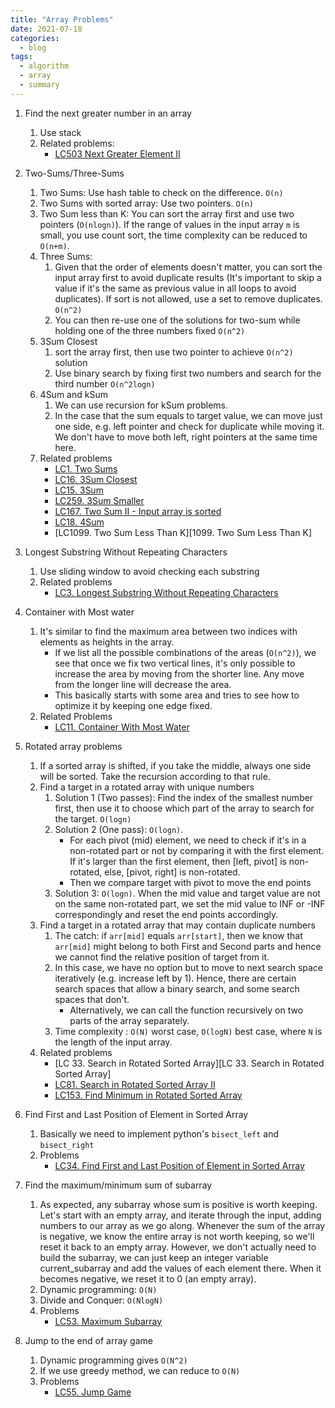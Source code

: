 ```yaml
---
title: "Array Problems"
date: 2021-07-18
categories:
  - blog
tags:
  - algorithm
  - array
  - summary
---
```


1. Find the next greater number in an array
    1. Use stack
    2. Related problems:
        * [LC503 Next Greater Element II][LC503. Next Greater Element II]

2. Two-Sums/Three-Sums
    1. Two Sums: Use hash table to check on the difference. `O(n)`
    2. Two Sums with sorted array: Use two pointers. `O(n)`
    3. Two Sum less than K: You can sort the array first and use two pointers (`O(nlogn)`). If the range of values in the input array `m` is small, you use count sort, the time complexity can be reduced to `O(n+m)`.
    3. Three Sums:
        1. Given that the order of elements doesn't matter, you can sort the input array first to avoid duplicate results (It's important to skip a value if it's the same as previous value in all loops to avoid duplicates). If sort is not allowed, use a set to remove duplicates. `O(n^2)`
        2. You can then re-use one of the solutions for two-sum while holding one of the three numbers fixed `O(n^2)`
    4. 3Sum Closest
        1. sort the array first, then use two pointer to achieve `O(n^2)` solution
        2. Use binary search by fixing first two numbers and search for the third number `O(n^2logn)`
    5. 4Sum and kSum
        1. We can use recursion for kSum problems.
        2. In the case that the sum equals to target value, we can move just one side, e.g. left pointer and check for duplicate while moving it. We don't have to move both left, right pointers at the same time here.
    6. Related problems
        * [LC1. Two Sums][LC1. Two Sums]
        * [LC16. 3Sum Closest][LC16. 3Sum Closest]
        * [LC15. 3Sum][LC15. 3Sum]
        * [LC259. 3Sum Smaller][LC259. 3Sum Smaller]
        * [LC167. Two Sum II - Input array is sorted][LC167. Two Sum II - Input array is sorted]
        * [LC18. 4Sum][LC18. 4Sum]
        * [LC1099. Two Sum Less Than K][1099. Two Sum Less Than K]
    

3. Longest Substring Without Repeating Characters
    1. Use sliding window to avoid checking each substring
    2. Related problems
        * [LC3. Longest Substring Without Repeating Characters][LC3. Longest Substring Without Repeating Characters]

4. Container with Most water
    1. It's similar to find the maximum area between two indices with elements as heights in the array.
        * If we list all the possible combinations of the areas (`O(n^2)`), we see that once we fix two vertical lines, it's only possible to increase the area by moving from the shorter line. Any move from the longer line will decrease the area.
        * This basically starts with some area and tries to see how to optimize it by keeping one edge fixed.
    2. Related Problems
        * [LC11. Container With Most Water][LC11. Container With Most Water]


5. Rotated array problems
    1. If a sorted array is shifted, if you take the middle, always one side will be sorted. Take the recursion according to that rule.
    2. Find a target in a rotated array with unique numbers
        1. Solution 1 (Two passes): Find the index of the smallest number first, then use it to choose which part of the array to search for the target. `O(logn)`
        2. Solution 2 (One pass): `O(logn)`.
            * For each pivot (mid) element, we need to check if it's in a non-rotated part or not by comparing it with the first element. If it's larger than the first element, then [left, pivot] is non-rotated, else, [pivot, right] is non-rotated.
            * Then we compare target with pivot to move the end points
        3. Solution 3: `O(logn)`. When the mid value and target value are not on the same non-rotated part, we set the mid value to INF or -INF correspondingly and reset the end points accordingly. 
    3. Find a target in a rotated array that may contain duplicate numbers
        1. The catch: if `arr[mid]` equals `arr[start]`, then we know that `arr[mid]` might belong to both First and Second parts and hence we cannot find the relative position of target from it.
        2. In this case, we have no option but to move to next search space iteratively (e.g. increase left by 1). Hence, there are certain search spaces that allow a binary search, and some search spaces that don't.
            * Alternatively, we can call the function recursively on two parts of the array separately.
        3. Time complexity : `O(N)` worst case, `O(logN)` best case, where `N` is the length of the input array.
    4. Related problems
        * [LC 33. Search in Rotated Sorted Array][LC 33. Search in Rotated Sorted Array]
        * [LC81. Search in Rotated Sorted Array II][LC81. Search in Rotated Sorted Array II]
        * [LC153. Find Minimum in Rotated Sorted Array][LC153. Find Minimum in Rotated Sorted Array]


6. Find First and Last Position of Element in Sorted Array
    1. Basically we need to implement python's `bisect_left` and `bisect_right`
    2. Problems
        * [LC34. Find First and Last Position of Element in Sorted Array][LC34. Find First and Last Position of Element in Sorted Array]

7. Find the maximum/minimum sum of subarray
    1. As expected, any subarray whose sum is positive is worth keeping. Let's start with an empty array, and iterate through the input, adding numbers to our array as we go along. Whenever the sum of the array is negative, we know the entire array is not worth keeping, so we'll reset it back to an empty array. However, we don't actually need to build the subarray, we can just keep an integer variable current_subarray and add the values of each element there. When it becomes negative, we reset it to 0 (an empty array).
    2. Dynamic programming: `O(N)`
    3. Divide and Conquer: `O(NlogN)`
    4. Problems
        * [LC53. Maximum Subarray][LC53. Maximum Subarray]

8. Jump to the end of array game
    1. Dynamic programming gives `O(N^2)`
    2. If we use greedy method, we can reduce to `O(N)`
    3. Problems
        * [LC55. Jump Game][LC55. Jump Game]

[LC503. Next Greater Element II]: https://leetcode.com/problems/next-greater-element-ii/
[LC1. Two Sums]: https://leetcode.com/problems/two-sum/
[LC3. Longest Substring Without Repeating Characters]: https://leetcode.com/problems/longest-substring-without-repeating-characters/
[LC11. Container With Most Water]: https://leetcode.com/problems/container-with-most-water/
[LC16. 3Sum Closest]: https://leetcode.com/problems/3sum-closest/
[LC15. 3Sum]: https://leetcode.com/problems/3sum/
[LC259. 3Sum Smaller]: https://leetcode.com/problems/3sum-smaller/
[LC167. Two Sum II - Input array is sorted]: https://leetcode.com/problems/two-sum-ii-input-array-is-sorted/
[LC18. 4Sum]: https://leetcode.com/problems/4sum/  
[LC1099. Two Sum Less Than K]: https://leetcode.com/problems/two-sum-less-than-k/
[LC33. Search in Rotated Sorted Array]: https://leetcode.com/problems/search-in-rotated-sorted-array/
[LC81. Search in Rotated Sorted Array II]: https://leetcode.com/problems/search-in-rotated-sorted-array-ii/
[LC153. Find Minimum in Rotated Sorted Array]: https://leetcode.com/problems/find-minimum-in-rotated-sorted-array/
[LC34. Find First and Last Position of Element in Sorted Array]: https://leetcode.com/problems/find-first-and-last-position-of-element-in-sorted-array/
[LC53. Maximum Subarray]: https://leetcode.com/problems/maximum-subarray/
[LC55. Jump Game]: https://leetcode.com/problems/jump-game/